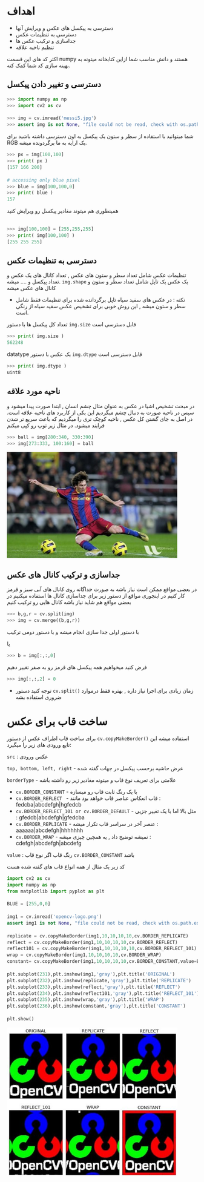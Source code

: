 # اهداف
* دسترسی به پیکسل های عکس و ویرایش آنها
* دسترسی به تنظیمات عکس
* جداسازی و ترکیب عکس ها
* تنظیم ناحیه علاقه

اکثر کد های این قسمت numpy هستند و دانش مناسب شما ازاین کتابخانه میتونه به بهینه سازی کد شما کمک کنه.

## دسترسی و تغییر دادن پیکسل 
```python
>>> import numpy as np
>>> import cv2 as cv
 
>>> img = cv.imread('messi5.jpg')
>>> assert img is not None, "file could not be read, check with os.path.exists()"
```
شما میتوانید با استفاده از سطر و ستون یک پیکسل به اون دسترسی داشته باشید
برای RGB یک ارایه به ما برگردونده میشه.

```python  
>>> px = img[100,100]
>>> print( px )
[157 166 200]
 
# accessing only blue pixel
>>> blue = img[100,100,0]
>>> print( blue )
157 
```
همینطوری هم میتوند مغادیر پیکسل رو ویرایش کنید

```python

>>> img[100,100] = [255,255,255]
>>> print( img[100,100] )
[255 255 255]

```
## دسترسی به تنظیمات عکس

تنظیمات عکس شامل تعداد سطر و ستون های عکس , تعداد کانال های یک عکس و تعداد پیکسل و .... میشه.
`img.shape` یک عکس یک تاپل شامل تعداد سطر و ستون و کانال های عکس میشه

* نکته : در عکس های سفید سیاه تاپل برگردانده شده برای تنظیمات فقط شامل سطر و ستون میشه , این روش خوبی برای تشخیص عکس سفید سیاه از رنگی است.

تعداد کل پیکسل ها با دستور `img.size` قابل دسترسی است 
```python
>>> print( img.size )
562248
```
datatype یک عکس با دستور `img.dtype` قابل دسترسی است
```python
>>> print( img.dtype )
uint8
```

## ناحیه مورد علاقه

در مبحث تشخیص اشیا در عکس به عنوان مثال چشم انسان , ابتدا صورت پیدا میشود و سپس در ناحیه صورت به دنبال چشم میگردیم
این یکی از کاربرد های ناحیه علاقه است.
در اصل به جای گشتن کل عکس , ناحیه کوچک تری را میگردیم که باعث سریع تر شدن فرایند میشود.
در مثال زیر توپ رو کپی میکنم
```python
>>> ball = img[280:340, 330:390]
>>> img[273:333, 100:160] = ball
```

![image](./assets/roi.jpg)


## جداسازی و ترکیب کانال های عکس
در بعضی مواقع ممکن است نیاز باشه به صورت جداگانه روی کانال های آبی سبز و قرمز کار کنیم
در اینجوری مواقع از دستور زیر برای جداسازی کانال ها استفاده میکنیم
در بعضی مواقع هم شاید نیاز باشه کانال هایی رو ترکیب کنیم
```python
>>> b,g,r = cv.split(img)
>>> img = cv.merge((b,g,r))
```
با دستور اولی جدا سازی انجام میشه و با دستور دومی ترکیب

یا 
```python
>>> b = img[:,:,0]
```

فرض کنید میخواهیم همه پیکسل های قرمز رو به صفر تغییر دهیم
```python
>>> img[:,:,2] = 0
```

* توجه کنید دستور `cv.split()` زمان زیادی برای اجرا نیاز داره , بهتره فقط درموارد ضروری استفاده بشه

# ساخت قاب برای عکس

برای ساخت قاب اطراف عکس از دستور `cv.copyMakeBorder()` استفاده میشه
این تابع ورودی های زیر را میگیرد:


`src` : عکس ورودی

`top, bottom, left, right` - عرض حاشیه برحسب پیکسل در جهات گفته شده

`borderType` - علامتی برای تعریف نوع قاب و میتونه مغادیر زیر رو داشته باشه
*   `cv.BORDER_CONSTANT` - با یک رنگ ثابت قاب رو میسازه
*   `cv.BORDER_REFLECT ` - قاب انعکاس عناصر قاب خواهد بود مانند : fedcba|abcdefgh|hgfedcb
*   `cv.BORDER_REFLECT_101 or cv.BORDER_DEFAULT` - مثل بالا اما با یک تغییر جزیی :  gfedcb|abcdefgh|gfedcba
*   `cv.BORDER_REPLICATE` - عنصر آخر در سراسر قاب تکرار میشه : aaaaaa|abcdefgh|hhhhhhh
*   `cv.BORDER_WRAP` - نمیشه توضیح داد , یه همچین چیزی میشه : cdefgh|abcdefgh|abcdefg


`value` : رنگ قاب اگر نوع قاب `cv.BORDER_CONSTANT` باشد

کد زیر یک مثال از همه انواع قاب های گفته شده هست 
```python
import cv2 as cv
import numpy as np
from matplotlib import pyplot as plt
 
BLUE = [255,0,0]
 
img1 = cv.imread('opencv-logo.png')
assert img1 is not None, "file could not be read, check with os.path.exists()"
 
replicate = cv.copyMakeBorder(img1,10,10,10,10,cv.BORDER_REPLICATE)
reflect = cv.copyMakeBorder(img1,10,10,10,10,cv.BORDER_REFLECT)
reflect101 = cv.copyMakeBorder(img1,10,10,10,10,cv.BORDER_REFLECT_101)
wrap = cv.copyMakeBorder(img1,10,10,10,10,cv.BORDER_WRAP)
constant= cv.copyMakeBorder(img1,10,10,10,10,cv.BORDER_CONSTANT,value=BLUE)
 
plt.subplot(231),plt.imshow(img1,'gray'),plt.title('ORIGINAL')
plt.subplot(232),plt.imshow(replicate,'gray'),plt.title('REPLICATE')
plt.subplot(233),plt.imshow(reflect,'gray'),plt.title('REFLECT')
plt.subplot(234),plt.imshow(reflect101,'gray'),plt.title('REFLECT_101')
plt.subplot(235),plt.imshow(wrap,'gray'),plt.title('WRAP')
plt.subplot(236),plt.imshow(constant,'gray'),plt.title('CONSTANT')
 
plt.show()
```

![image](./assets/border.jpg)

